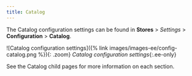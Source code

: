 ```yaml
---
title: Catalog
---
```


The Catalog configuration settings can be found in **Stores** > _Settings_ > **Configuration** > **Catalog**.

![Catalog configuration settings]({% link images/images-ee/config-catalog.png %}){: .zoom}
_Catalog configuration settings_{:.ee-only}

See the Catalog child pages for more information on each section.
